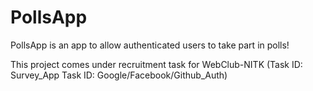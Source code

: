 # PollsApp
PollsApp is an app to allow authenticated users to take part in polls!

This project comes under recruitment task for WebClub-NITK
(Task ID: Survey_App
Task ID: Google/Facebook/Github_Auth)
